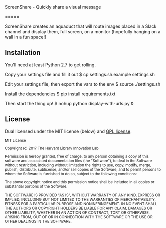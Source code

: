 ScreenShare - Quickly share a visual message

=====

ScreenShare creates an aquaduct that will route images placed in a Slack channel and display them, full screen,
on a monitor (hopefully hanging on a wall in a fun space!)

## Installation

You'll need at least Python 2.7 to get rolling.

Copy your settings file and fill it out
    $ cp settings.sh.example settings.sh

Edit your settings file, then export the vars to the env
    $ source ./settings.sh

Install the dependencies
    $ pip install requirements.txt

Then start the thing up!
    $ nohup python display-with-urls.py &

## License

Dual licensed under the MIT license (below) and [GPL license](http://www.gnu.org/licenses/gpl-3.0.html).

<small>
MIT License

Copyright (c) 2017 The Harvard Library Innovation Lab

Permission is hereby granted, free of charge, to any person obtaining a copy of this software and associated documentation files (the "Software"), to deal in the Software without restriction, including without limitation the rights to use, copy, modify, merge, publish, distribute, sublicense, and/or sell copies of the Software, and to permit persons to whom the Software is furnished to do so, subject to the following conditions:

The above copyright notice and this permission notice shall be included in all copies or substantial portions of the Software.

THE SOFTWARE IS PROVIDED "AS IS", WITHOUT WARRANTY OF ANY KIND, EXPRESS OR IMPLIED, INCLUDING BUT NOT LIMITED TO THE WARRANTIES OF MERCHANTABILITY, FITNESS FOR A PARTICULAR PURPOSE AND NONINFRINGEMENT. IN NO EVENT SHALL THE AUTHORS OR COPYRIGHT HOLDERS BE LIABLE FOR ANY CLAIM, DAMAGES OR OTHER LIABILITY, WHETHER IN AN ACTION OF CONTRACT, TORT OR OTHERWISE, ARISING FROM, OUT OF OR IN CONNECTION WITH THE SOFTWARE OR THE USE OR OTHER DEALINGS IN THE SOFTWARE.
</small>
